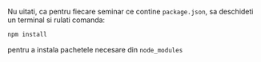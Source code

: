 Nu uitati, ca pentru fiecare seminar ce contine `package.json`, sa deschideti un terminal si rulati comanda:
```bash
npm install
```
pentru a instala pachetele necesare din `node_modules`

